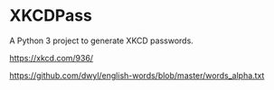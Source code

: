 # XKCDPass

A Python 3 project to generate XKCD passwords.

https://xkcd.com/936/

https://github.com/dwyl/english-words/blob/master/words_alpha.txt
